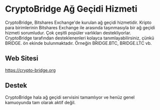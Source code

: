 # CryptoBridge Ağ Geçidi Hizmeti

CryptoBridge, Bitshares Exchange'de kurulan ağ geçidi hizmetidir. Kripto para birimlerinin Bitshares Exchange ile arasında taşınmasıyla bir ağ geçidi hizmeti sorumludur. Çok çeşitli popüler varlıkları destekliyorlar. CryptoBridge tarafından desteklenenleri kolayca tanımlayabilirsiniz, çünkü BRIDGE. ön ekinde bulunmaktadır. Örneğin BRIDGE.BTC, BRIDGE.LTC vb.

## Web Sitesi

<https://crypto-bridge.org>

## Destek

CryptoBridge hala ağ geçidi servisini tamamlıyor ve henüz genel kamuoyunda tam olarak aktif değil.
